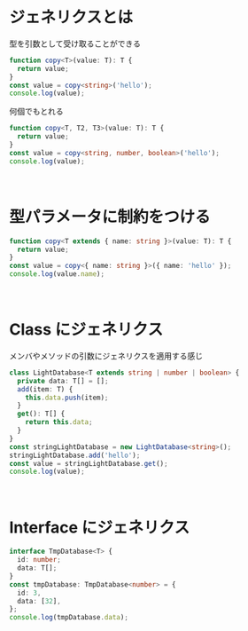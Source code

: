 # ジェネリクスとは

型を引数として受け取ることができる

```ts
function copy<T>(value: T): T {
  return value;
}
const value = copy<string>('hello');
console.log(value);
```

何個でもとれる

```ts
function copy<T, T2, T3>(value: T): T {
  return value;
}
const value = copy<string, number, boolean>('hello');
console.log(value);
```

<br />

# 型パラメータに制約をつける

```ts
function copy<T extends { name: string }>(value: T): T {
  return value;
}
const value = copy<{ name: string }>({ name: 'hello' });
console.log(value.name);
```

<br />

# Class にジェネリクス

メンバやメソッドの引数にジェネリクスを適用する感じ

```ts
class LightDatabase<T extends string | number | boolean> {
  private data: T[] = [];
  add(item: T) {
    this.data.push(item);
  }
  get(): T[] {
    return this.data;
  }
}
const stringLightDatabase = new LightDatabase<string>();
stringLightDatabase.add('hello');
const value = stringLightDatabase.get();
console.log(value);
```

<br />

# Interface にジェネリクス

```ts
interface TmpDatabase<T> {
  id: number;
  data: T[];
}
const tmpDatabase: TmpDatabase<number> = {
  id: 3,
  data: [32],
};
console.log(tmpDatabase.data);
```

<br />
